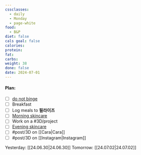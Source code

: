```yaml
---
cssclasses:
  - daily
  - Monday
  - page-white
food:
  - B&P
diet: false
cals goal: false
calories: 
protein: 
fat: 
carbs: 
weight: 38
done: false
date: 2024-07-01
---
```

#### Plan:
- [ ] [do not binge](Daily.md)
- [ ] Breakfast
- [ ] Log meals to **필라이즈**
- [ ] [Morning skincare](AM.png)
- [ ] Work on a #3D/project 
- [ ] [Evening skincare](PM.png)
- [ ] #post/3D on [[Cara|Cara]]
- [ ] #post/3D on [[Instagram|Instagram]]

Yesterday: [[24.06.30|24.06.30]]
Tomorrow: [[24.07.02|24.07.02]]
